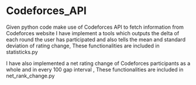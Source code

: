 # Codeforces_API
Given python code make use of Codeforces API to fetch information from Codeforces website
I have implement a tools which outputs the delta of each round the user has participated and also tells the mean and standard deviation of rating change,
These functionalities are included in statisticks.py
<br/>

I have also implemented a net rating change of Codeforces participants as a whole and in every 100 gap interval , These functionalities are included in net_rank_change.py
